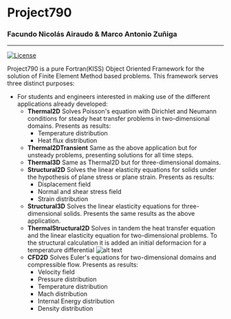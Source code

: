 # Project790
### Facundo Nicolás Airaudo & Marco Antonio Zuñiga
***
[![License](https://img.shields.io/badge/license-MIT-red.svg)]()

Project790 is a pure Fortran(KISS) Object Oriented Framework for the solution of Finite Element Method based problems.
This framework serves three distinct purposes:
+ For students and engineers interested in making use of the different applications already developed:
  + **Thermal2D** Solves Poisson's equation with Dirichlet and Neumann conditions for steady heat transfer problems in two-dimensional domains. Presents as results:
    + Temperature distribution
    + Heat flux distribution
  + **Thermal2DTransient** Same as the above application but for unsteady problems, presenting solutions for all time steps.
  + **Thermal3D** Same as Thermal2D but for three-dimensional domains.
  + **Structural2D** Solves the linear elasticity equations for solids under the hypothesis of plane stress or plane strain. Presents as results:
    + Displacement field 
    + Normal and shear stress field
    + Strain distribution
  + **Structural3D** Solves the linear elasticity equations for three-dimensional solids. Presents the same results as the above application.
  + **ThermalStructural2D** Solves in tandem the heat transfer equation and the linear elasticity equation for two-dimensional problems. To the structural calculation it is added an initial deformacion for a temperature differential ![alt text](https://imgur.com/a/vK5td5N "DeltaT")
  + **CFD2D** Solves Euler's equations for two-dimensional domains and compressible flow. Presents as results:
    + Velocity field
    + Pressure distribution
    + Temperature distribution
    + Mach distribution
    + Internal Energy distribution
    + Density distribution
